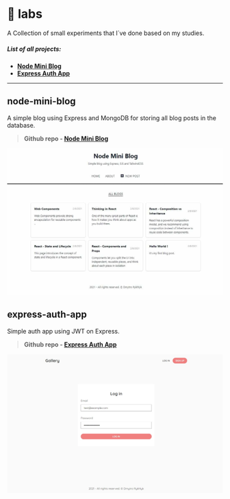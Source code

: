 # 🧪 labs

A Collection of small experiments that I´ve done based on my studies.

##### List of all projects:

- [**Node Mini Blog**](#node-mini-blog)
- [**Express Auth App**](#express-auth-app)

---

## node-mini-blog

A simple blog using Express and MongoDB for storing all blog posts in the database.

> **Github repo - [Node Mini Blog](https://github.com/ryuuto829/labs/tree/master/node-mini-blog)**

![node-mini-blog](https://raw.githubusercontent.com/ryuuto829/labs/master/_assets/node-mini-blog.jpg)

## express-auth-app

Simple auth app using JWT on Express.

> **Github repo - [**Express Auth App**](https://github.com/ryuuto829/labs/tree/master/express-auth-app)**

![node-mini-blog](https://raw.githubusercontent.com/ryuuto829/labs/master/_assets/express-auth-app.jpg)
